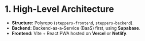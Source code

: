 # **1. High-Level Architecture**

* **Structure:** Polyrepo (`steppers-frontend`, `steppers-backend`).
* **Backend:** Backend-as-a-Service (BaaS) first, using **Supabase**.
* **Frontend:** Vite + React PWA hosted on **Vercel** or **Netlify**.
